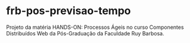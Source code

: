 frb-pos-previsao-tempo
=======================

Projeto da matéria HANDS-ON: Processos Ágeis no curso Componentes Distribuídos Web da Pós-Graduação da Faculdade Ruy Barbosa.